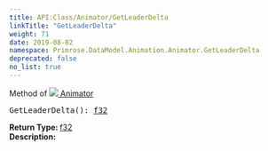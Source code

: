 ```yaml
---
title: API:Class/Animator/GetLeaderDelta
linkTitle: "GetLeaderDelta"
weight: 71
date: 2019-08-02
namespace: Primrose.DataModel.Animation.Animator.GetLeaderDelta
deprecated: false
no_list: true
---
```

Method of <a href="/docs/api-reference/Class/Animator"><img src="/icons/silk/film.png"/>&nbsp;Animator</a>
<pre class="method-declaration">
GetLeaderDelta(): <a class="type" href="/docs/api-reference/System/Primitives#single">f32</a></pre>
<b>Return Type: </b>
<a class="type" href="/docs/api-reference/System/Primitives#single">f32</a>
<br/>
<b>Description: </b>